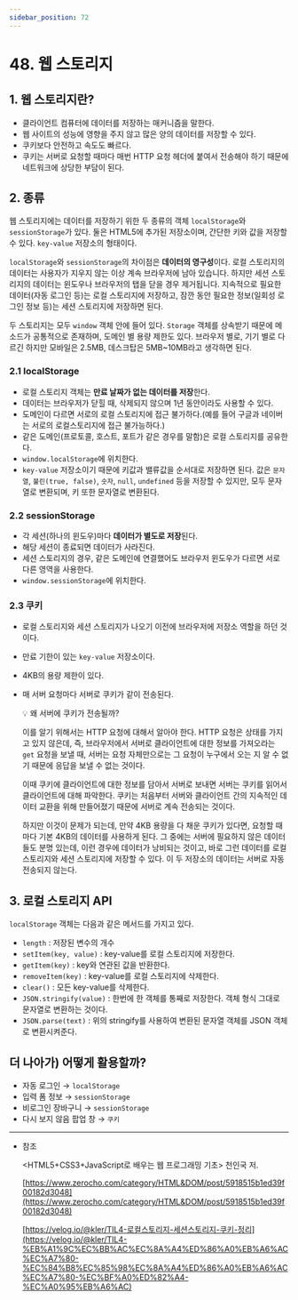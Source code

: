 ```yaml
---
sidebar_position: 72
---
```

# 48. 웹 스토리지

## 1. 웹 스토리지란?

- 클라이언트 컴퓨터에 데이터를 저장하는 매커니즘을 말한다.
- 웹 사이트의 성능에 영향을 주지 않고 많은 양의 데이터를 저장할 수 있다.
- 쿠키보다 안전하고 속도도 빠르다.
- 쿠키는 서버로 요청할 때마다 매번 HTTP 요청 헤더에 붙여서 전송해야 하기 때문에 네트워크에 상당한 부담이 된다.

## 2. 종류

웹 스토리지에는 데이터를 저장하기 위한 두 종류의 객체 `localStorage`와 `sessionStorage`가 있다. 둘은 HTML5에 추가된 저장소이며, 간단한 키와 값을 저장할 수 있다. `key-value` 저장소의 형태이다.

`localStorage`와 `sessionStorage`의 차이점은 **데이터의 영구성**이다. 로컬 스토리지의 데이터는 사용자가 지우지 않는 이상 계속 브라우저에 남아 있습니다. 하지만 세션 스토리지의 데이터는 윈도우나 브라우저의 탭을 닫을 경우 제거됩니다. 지속적으로 필요한 데이터(자동 로그인 등)는 로컬 스토리지에 저장하고, 잠깐 동안 필요한 정보(일회성 로그인 정보 등)는 세션 스토리지에 저장하면 된다.

두 스토리지는 모두 `window` 객체 안에 들어 있다. `Storage` 객체를 상속받기 때문에 메소드가 공통적으로 존재하며, 도메인 별 용량 제한도 있다. 브라우저 별로, 기기 별로 다르긴 하지만 모바일은 2.5MB, 데스크탑은 5MB~10MB라고 생각하면 된다.

### 2.1 localStorage

- 로컬 스토리지 객체는 **만료 날짜가 없는 데이터를 저장**한다.
- 데이터는 브라우저가 닫힐 때, 삭제되지 않으며 1년 동안이라도 사용할 수 있다.
- 도메인이 다르면 서로의 로컬 스토리지에 접근 불가하다.(예를 들어 구글과 네이버는 서로의 로컬스토리지에 접근 불가능하다.)
- 같은 도메인(프로토콜, 호스트, 포트가 같은 경우를 말함)은 로컬 스토리지를 공유한다.
- `window.localStorage`에 위치한다.
- `key-value` 저장소이기 때문에 키값과 밸류값을 순서대로 저장하면 된다. 값은 `문자열`, `불린(true, false)`, `숫자`, `null`, `undefined` 등을 저장할 수 있지만, 모두 문자열로 변환되며, 키 또한 문자열로 변환된다.

### 2.2 sessionStorage

- 각 세션(하나의 윈도우)마다 **데이터가 별도로 저장**된다.
- 해당 세션이 종료되면 데이터가 사라진다.
- 세션 스토리지의 경우, 같은 도메인에 연결했어도 브라우저 윈도우가 다르면 서로 다른 영역을 사용한다.
- `window.sessionStorage`에 위치한다.

### 2.3 쿠키

- 로컬 스토리지와 세션 스토리지가 나오기 이전에 브라우저에 저장소 역할을 하던 것이다.
- 만료 기한이 있는 `key-value` 저장소이다.
- 4KB의 용량 제한이 있다.
- 매 서버 요청마다 서버로 쿠키가 같이 전송된다.

  💡 왜 서버에 쿠키가 전송될까?

  이를 알기 위해서는 HTTP 요청에 대해서 알아야 한다. HTTP 요청은 상태를 가지고 있지 않은데, 즉, 브라우저에서 서버로 클라이언트에 대한 정보를 가져오라는 `get` 요청을 보낼 때, 서버는 요청 자체만으로는 그 요청이 누구에서 오는 지 알 수 없기 때문에 응답을 보낼 수 없는 것이다.

  이때 쿠키에 클라이언트에 대한 정보를 담아서 서버로 보내면 서버는 쿠키를 읽어서 클라이언트에 대해 파악한다. 쿠키는 처음부터 서버와 클라이언트 간의 지속적인 데이터 교환을 위해 만들어졌기 때문에 서버로 계속 전송되는 것이다.

  하지만 이것이 문제가 되는데, 만약 4KB 용량을 다 채운 쿠키가 있다면, 요청할 때마다 기본 4KB의 데이터를 사용하게 된다. 그 중에는 서버에 필요하지 않은 데이터들도 분명 있는데, 이런 경우에 데이터가 낭비되는 것이고, 바로 그런 데이터를 로컬 스토리지와 세션 스토리지에 저장할 수 있다. 이 두 저장소의 데이터는 서버로 자동 전송되지 않는다.

## 3. 로컬 스토리지 API

`localStorage` 객체는 다음과 같은 메서드를 가지고 있다.

- `length` : 저장된 변수의 개수
- `setItem(key, value)` : key-value를 로컬 스토리지에 저장한다.
- `getItem(key)` : key와 연관된 값을 반환한다.
- `removeItem(key)` : key-value를 로컬 스토리지에 삭제한다.
- `clear()` : 모든 key-value를 삭제한다.
- `JSON.stringify(value)` : 한번에 한 객체를 통째로 저장한다. 객체 형식 그대로 문자열로 변환하는 것이다.
- `JSON.parse(text)` : 위의 stringify를 사용하여 변환된 문자열 객체를 JSON 객체로 변환시켜준다.

## 더 나아가) 어떻게 활용할까?

- 자동 로그인 → `localStorage`
- 입력 폼 정보 → `sessionStorage`
- 비로그인 장바구니 → `sessionStorage`
- 다시 보지 않음 팝업 창 → `쿠키`

---

- 참조

  <HTML5+CSS3+JavaScript로 배우는 웹 프로그래밍 기초> 천인국 저.

  [https://www.zerocho.com/category/HTML&DOM/post/5918515b1ed39f00182d3048](https://www.zerocho.com/category/HTML&DOM/post/5918515b1ed39f00182d3048)

  [https://velog.io/@kler/TIL4-로컬스토리지-세션스토리지-쿠키-정리](https://velog.io/@kler/TIL4-%EB%A1%9C%EC%BB%AC%EC%8A%A4%ED%86%A0%EB%A6%AC%EC%A7%80-%EC%84%B8%EC%85%98%EC%8A%A4%ED%86%A0%EB%A6%AC%EC%A7%80-%EC%BF%A0%ED%82%A4-%EC%A0%95%EB%A6%AC)

